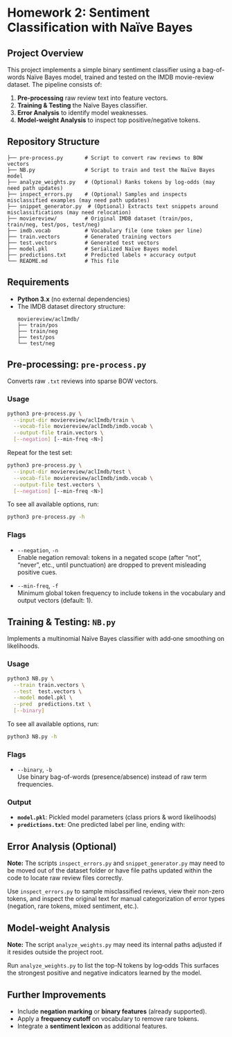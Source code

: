 # Homework 2: Sentiment Classification with Naïve Bayes

## Project Overview
This project implements a simple binary sentiment classifier using a bag-of-words Naïve Bayes model, trained and tested on the IMDB movie-review dataset. The pipeline consists of:

1. **Pre-processing** raw review text into feature vectors.
2. **Training & Testing** the Naïve Bayes classifier.
3. **Error Analysis** to identify model weaknesses.
4. **Model-weight Analysis** to inspect top positive/negative tokens.

## Repository Structure
```
├── pre-process.py       # Script to convert raw reviews to BOW vectors
├── NB.py                # Script to train and test the Naïve Bayes model
├── analyze_weights.py   # (Optional) Ranks tokens by log‑odds (may need path updates)
├── inspect_errors.py    # (Optional) Samples and inspects misclassified examples (may need path updates)
├── snippet_generator.py  # (Optional) Extracts text snippets around misclassifications (may need relocation)
├── moviereview/         # Original IMDB dataset (train/pos, train/neg, test/pos, test/neg)
├── imdb.vocab           # Vocabulary file (one token per line)
├── train.vectors        # Generated training vectors
├── test.vectors         # Generated test vectors
├── model.pkl            # Serialized Naïve Bayes model
├── predictions.txt      # Predicted labels + accuracy output
└── README.md            # This file
```

## Requirements
- **Python 3.x** (no external dependencies)
- The IMDB dataset directory structure:
  ```
  moviereview/aclImdb/
  ├── train/pos
  ├── train/neg
  ├── test/pos
  └── test/neg
  ```

## Pre-processing: `pre-process.py`
Converts raw `.txt` reviews into sparse BOW vectors.

### Usage
```bash
python3 pre-process.py \
  --input-dir moviereview/aclImdb/train \
  --vocab-file moviereview/aclImdb/imdb.vocab \
  --output-file train.vectors \
  [--negation] [--min-freq <N>]
```
Repeat for the test set:
```bash
python3 pre-process.py \
  --input-dir moviereview/aclImdb/test \
  --vocab-file moviereview/aclImdb/imdb.vocab \
  --output-file test.vectors \
  [--negation] [--min-freq <N>]
```

To see all available options, run:
```bash
python3 pre-process.py -h
```

### Flags
- `--negation`, `-n`  
  Enable negation removal: tokens in a negated scope (after “not”, “never”, etc., until punctuation) are dropped to prevent misleading positive cues.

- `--min-freq`, `-f`  
  Minimum global token frequency to include tokens in the vocabulary and output vectors (default: 1).

## Training & Testing: `NB.py`
Implements a multinomial Naïve Bayes classifier with add‑one smoothing on likelihoods.

### Usage
```bash
python3 NB.py \
  --train train.vectors \
  --test  test.vectors \
  --model model.pkl \
  --pred  predictions.txt \
  [--binary]
```

To see all available options, run:
```bash
python3 NB.py -h
```

### Flags
- `--binary`, `-b`  
  Use binary bag-of-words (presence/absence) instead of raw term frequencies.

### Output
- **`model.pkl`**: Pickled model parameters (class priors & word likelihoods)
- **`predictions.txt`**: One predicted label per line, ending with:

## Error Analysis (Optional)
**Note:** The scripts `inspect_errors.py` and `snippet_generator.py` may need to be moved out of the dataset folder or have file paths updated within the code to locate raw review files correctly.

Use `inspect_errors.py` to sample misclassified reviews, view their non-zero tokens, and inspect the original text for manual categorization of error types (negation, rare tokens, mixed sentiment, etc.).

## Model-weight Analysis
**Note:** The script `analyze_weights.py` may need its internal paths adjusted if it resides outside the project root.

Run `analyze_weights.py` to list the top-N tokens by log‑odds
This surfaces the strongest positive and negative indicators learned by the model.

## Further Improvements
- Include **negation marking** or **binary features** (already supported).
- Apply a **frequency cutoff** on vocabulary to remove rare tokens.
- Integrate a **sentiment lexicon** as additional features.